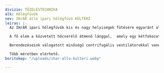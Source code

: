 ```yaml
---
divizio: TÜZELÉSTECHNIKA
alk: Hőlégfúvók
nev: IH/AR álló ipari hőlégfúvó KÜLTÉRI
leiras: |-
  Az IH/AR ipari hőlégfúvók kis és nagy helyiségek fűtésére egyaránt alkalmasak.

  A fő elem a közvetett hőcserélő átmenő lánggal,  amely egy kétfokozatú vagy folyamatszabályzású égővel kombinálva, alacsony NOx osztály besorolással nagyon magas hatásfokot és környezetbarát égést garantál.

  Berendezéseink válogatott minőségű centrifugális ventilátorokkal vannak felszerelve, amelyek garantálják a megfelelő légnyomásteljesítményt.

  Több méretben elérhető.
boritokep: "/uploads/ihar-allo-kulteri.webp"

---
```

